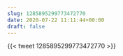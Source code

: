 ```yaml
---
slug: 1285895299773472770
date: 2020-07-22 11:11:44+00:00
draft: false
---
```


{{< tweet 1285895299773472770 >}}
